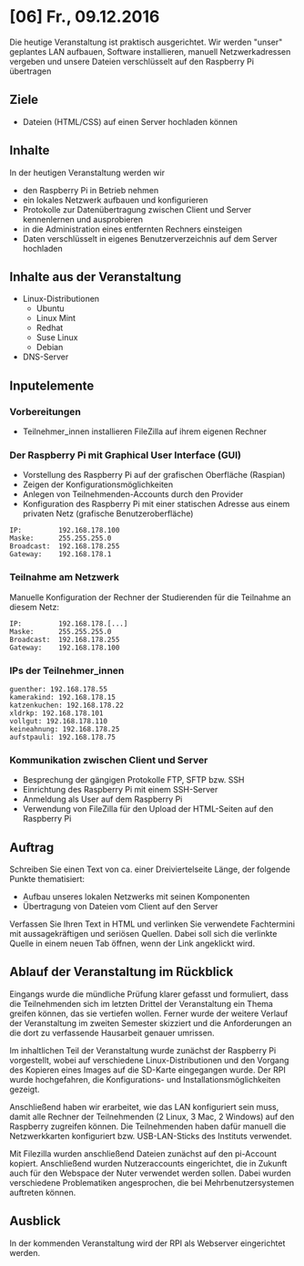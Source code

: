 # [06] Fr., 09.12.2016

Die heutige Veranstaltung ist praktisch ausgerichtet. Wir werden "unser" geplantes LAN aufbauen, Software installieren, manuell Netzwerkadressen vergeben und unsere Dateien verschlüsselt auf den Raspberry Pi übertragen

## Ziele

* Dateien (HTML/CSS) auf einen Server hochladen können

## Inhalte

In der heutigen Veranstaltung werden wir

* den Raspberry Pi in Betrieb nehmen
* ein lokales Netzwerk aufbauen und konfigurieren
* Protokolle zur Datenübertragung zwischen Client und Server kennenlernen und ausprobieren
* in die Administration eines entfernten Rechners einsteigen
* Daten verschlüsselt in eigenes Benutzerverzeichnis auf dem Server hochladen

## Inhalte aus der Veranstaltung

* Linux-Distributionen
    * Ubuntu
    * Linux Mint
    * Redhat
    * Suse Linux
    * Debian
* DNS-Server

## Inputelemente

### Vorbereitungen

* Teilnehmer_innen installieren FileZilla auf ihrem eigenen Rechner

### Der Raspberry Pi mit Graphical User Interface (GUI)

* Vorstellung des Raspberry Pi auf der grafischen Oberfläche (Raspian)
* Zeigen der Konfigurationsmöglichkeiten
* Anlegen von Teilnehmenden-Accounts durch den Provider
* Konfiguration des Raspberry Pi mit einer statischen Adresse aus einem privaten Netz (grafische Benutzeroberfläche)

```
IP:         192.168.178.100
Maske:      255.255.255.0
Broadcast:  192.168.178.255
Gateway:    192.168.178.1
```

### Teilnahme am Netzwerk

Manuelle Konfiguration der Rechner der Studierenden für die Teilnahme an diesem Netz:

```
IP:         192.168.178.[...]
Maske:      255.255.255.0
Broadcast:  192.168.178.255
Gateway:    192.168.178.100
```

### IPs der Teilnehmer_innen

```
guenther: 192.168.178.55
kamerakind: 192.168.178.15
katzenkuchen: 192.168.178.22
xldrkp: 192.168.178.101
vollgut: 192.168.178.110
keineahnung: 192.168.178.25
aufstpauli: 192.168.178.75
```
### Kommunikation zwischen Client und Server

* Besprechung der gängigen Protokolle FTP, SFTP bzw. SSH
* Einrichtung des Raspberry Pi mit einem SSH-Server
* Anmeldung als User auf dem Raspberry Pi
* Verwendung von FileZilla für den Upload der HTML-Seiten auf den Raspberry Pi

## Auftrag

Schreiben Sie einen Text von ca. einer Dreiviertelseite Länge, der folgende Punkte thematisiert:

* Aufbau unseres lokalen Netzwerks mit seinen Komponenten
* Übertragung von Dateien vom Client auf den Server

Verfassen Sie Ihren Text in HTML und verlinken Sie verwendete Fachtermini mit aussagekräftigen und seriösen Quellen. Dabei soll sich die verlinkte Quelle in einem neuen Tab öffnen, wenn der Link angeklickt wird.

## Ablauf der Veranstaltung im Rückblick

Eingangs wurde die mündliche Prüfung klarer gefasst und formuliert, dass die Teilnehmenden sich im letzten Drittel der Veranstaltung ein Thema greifen können, das sie vertiefen wollen. Ferner wurde der weitere Verlauf der Veranstaltung im zweiten Semester skizziert und die Anforderungen an die dort zu verfassende Hausarbeit genauer umrissen.

Im inhaltlichen Teil der Veranstaltung wurde zunächst der Raspberry Pi vorgestellt, wobei auf verschiedene Linux-Distributionen und den Vorgang des Kopieren eines Images auf die SD-Karte eingegangen wurde. Der RPI wurde hochgefahren, die Konfigurations- und Installationsmöglichkeiten gezeigt.

Anschließend haben wir erarbeitet, wie das LAN konfiguriert sein muss, damit alle Rechner der Teilnehmenden (2 Linux, 3 Mac, 2 Windows) auf den Raspberry zugreifen können. Die Teilnehmenden haben dafür manuell die Netzwerkkarten konfiguriert bzw. USB-LAN-Sticks des Instituts verwendet.

Mit Filezilla wurden anschließend Dateien zunächst auf den pi-Account kopiert. Anschließend wurden Nutzeraccounts eingerichtet, die in Zukunft auch für den Webspace der Nuter verwendet werden sollen. Dabei wurden verschiedene Problematiken angesprochen, die bei Mehrbenutzersystemen auftreten können.

## Ausblick

In der kommenden Veranstaltung wird der RPI als Webserver eingerichtet werden.
